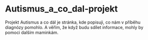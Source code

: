 # Autismus_a_co_dal-projekt
Projekt Autismus a co dál je stránka, kde popisuji, co nám v příběhu diagnózy pomohlo. A věřím, že když budu sdílet informace, mohly by pomoci dalším maminkám. 
